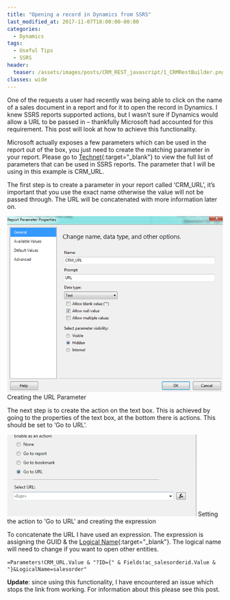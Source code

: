 ```yaml
---
title: "Opening a record in Dynamics from SSRS"
last_modified_at: 2017-11-07T18:00:00-00:00
categories:
  - Dynamics
tags:
  - Useful Tips
  - SSRS
header:
  teaser: /assets/images/posts/CRM_REST_javascript/1_CRMRestBuilder.png
classes: wide
---
```


One of the requests a user had recently was being able to click on the name of a sales document in a report and for it to open the record in Dynamics. I knew SSRS reports supported actions, but I wasn’t sure if Dynamics would allow a URL to be passed in – thankfully Microsoft had accounted for this requirement. This post will look at how to achieve this functionality.

Microsoft actually exposes a few parameters which can be used in the report out of the box, you just need to create the matching parameter in your report. Please go to [Technet](https://technet.microsoft.com/en-us/library/dn531165.aspx){:target="_blank"} to view the full list of parameters that can be used in SSRS reports. The parameter that I will be using in this example is CRM_URL.

The first step is to create a parameter in your report called ‘CRM_URL’, it’s important that you use the exact name otherwise the value will not be passed through. The URL will be concatenated with more information later on.

![Setting the CRM_URL parameters](/assets/images/posts/ssrs_open_in_crm/1_URL_Parameters.png)
Creating the URL Parameter

The next step is to create the action on the text box. This is achieved by going to the properties of the text box, at the bottom there is actions. This should be set to ‘Go to URL’.

![Setting the URL Action](/assets/images/posts/ssrs_open_in_crm/2_URL_Action.png)
Setting the action to 'Go to URL' and creating the expression

To concatenate the URL I have used an expression. The expression is assigning the GUID & the [Logical Name](https://social.technet.microsoft.com/wiki/contents/articles/9214.microsoft-dynamics-crm-2011-entity-logical-name-and-entity-schema-name.aspx){:target="_blank"}. The logical name will need to change if you want to open other entities.

```
=Parameters!CRM_URL.Value & "?ID={" & Fields!ac_salesorderid.Value & "}&LogicalName=salesorder"
```

**Update**: since using this functionality, I have encountered an issue which stops the link from working. For information about this please see this post.